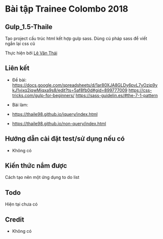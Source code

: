# Bài tập Trainee Colombo 2018

## Gulp_1.5-Thaile

Tạo project cấu trúc html kết hợp gulp sass. Dùng cú pháp sass để viết ngắn lại css cũ 

Thực hiện bởi [Lê Văn Thái](https://github.com/Thaile98)

## Liên kết

- Đề bài: https://docs.google.com/spreadsheets/d/1ar80XJA8GLDy6pvL7yOzjp9ykJ1vjxq2jqwMiqxa9s8/edit?ts=5af8fb0d#gid=899777009
          https://css-tricks.com/gulp-for-beginners/
          https://sass-guidelin.es/#the-7-1-pattern

- Bài làm: 
 - https://thaile98.github.io/jquery/index.html
 - https://thaile98.github.io/non-query/index.html

## Hướng dẫn cài đặt test/sử dụng nếu có

- Không có

## Kiến thức nắm được

Cách tạo nên một ứng dụng to do list

## Todo

Hiện tại chưa có

## Credit

- Không có

